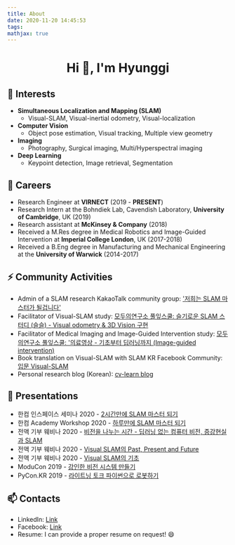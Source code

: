 ```yaml
---
title: About
date: 2020-11-20 14:45:53
tags:
mathjax: true
---
```

<h1 align="center">Hi 👋, I'm Hyunggi</h1>

## 🌱 Interests
- **Simultaneous Localization and Mapping (SLAM)**
  - Visual-SLAM, Visual-inertial odometry, Visual-localization
- **Computer Vision**
  - Object pose estimation, Visual tracking, Multiple view geometry
- **Imaging**
  - Photography, Surgical imaging, Multi/Hyperspectral imaging
- **Deep Learning**
  - Keypoint detection, Image retrieval, Segmentation

## 🔭 Careers
- Research Engineer at **VIRNECT** (2019 - **PRESENT**)
- Research Intern at the Bohndiek Lab, Cavendish Laboratory, **University of Cambridge**, UK (2019)
- Research assistant at **McKinsey & Company** (2018)
- Received a M.Res degree in Medical Robotics and Image-Guided Intervention at **Imperial College London**, UK (2017-2018)
- Received a B.Eng degree in Manufacturing and Mechanical Engineering at the **University of Warwick** (2014-2017)

## ⚡ Community Activities
- Admin of a SLAM research KakaoTalk community group: ['저희는 SLAM 마스터가 될겁니다'](https://open.kakao.com/o/g8T5kxLb)
- Facilitator of Visual-SLAM study: [모두의연구소 풀잎스쿨: 슬기로운 SLAM 스터디 (슬슬) - Visual odometry & 3D Vision 구현](https://home.modulabs.co.kr/product/13th-wise-slam-study/)
- Facilitator of Medical Imaging and Image-Guided Intervention study: [모두의연구소 풀잎스쿨: '의료영상 - 기초부터 딥러닝까지 (Image-guided intervention)](https://home.modulabs.co.kr/product/%EC%9D%98%EB%A3%8C%EC%98%81%EC%83%81-%EA%B8%B0%EC%B4%88%EB%B6%80%ED%84%B0-%EB%94%A5%EB%9F%AC%EB%8B%9D%EA%B9%8C%EC%A7%80-image-guided-intervention/)
- Book translation on Visual-SLAM with SLAM KR Facebook Community: [입문 Visual-SLAM](https://www.facebook.com/groups/slamkr/learning_content/?filter=242316043076666)
- Personal research blog (Korean): [cv-learn blog](http://cv-learn.com)

## :tada: Presentations
- 한컴 인스페이스 세미나 2020 - [2시간만에 SLAM 마스터 되기](https://www.slideshare.net/HyunggiChang/master-visualslam-in-2-hours)
- 한컴 Academy Workshop 2020 - [하루만에 SLAM 마스터 되기](https://www2.slideshare.net/HyunggiChang/visualslam-in-1-day)
- 전액 기부 웨비나 2020  - [비전을 나누는 시간 - 딥러닝 없는 컴퓨터 비전, 증강현실과 SLAM](https://youtu.be/QKtyoNAdoqc)
- 전액 기부 웨비나 2020 - [Visual SLAM의 Past, Present and Future](https://youtu.be/eoLJMNJnTUg)
- 전액 기부 웨비나 2020 - [Visual SLAM의 기초](https://youtu.be/XN1Ehh-YwlY)
- ModuCon 2019 - [강인한 비전 시스템 만들기](http://moducon.kr/%EA%B0%95%EC%9D%B8%ED%95%9C-%EB%B9%84%EC%A0%84-%EC%8B%9C%EC%8A%A4%ED%85%9C-%EB%A7%8C%EB%93%A4%EA%B8%B0/)
- PyCon.KR 2019 - [라이트닝 토크 파이썬으로 로봇하기](https://youtu.be/Ym9vxOx5k8U)


## 📫 Contacts
- LinkedIn: [Link](https://www.linkedin.com/in/hyunggi-chang/)
- Facebook: [Link](https://www.facebook.com/harry.chang.982/)
- Resume: I can provide a proper resume on request! :smile: